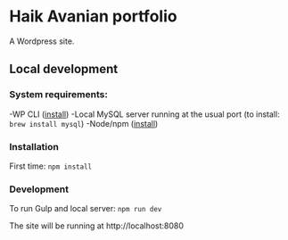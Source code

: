 # Haik Avanian portfolio

A Wordpress site.

## Local development

### System requirements:

-WP CLI ([install](http://wp-cli.org/#installing))
-Local MySQL server running at the usual port (to install: `brew install mysql`)
-Node/npm ([install](https://nodejs.org/en/download/))

### Installation

First time: `npm install`

### Development

To run Gulp and local server: `npm run dev`

The site will be running at http://localhost:8080
